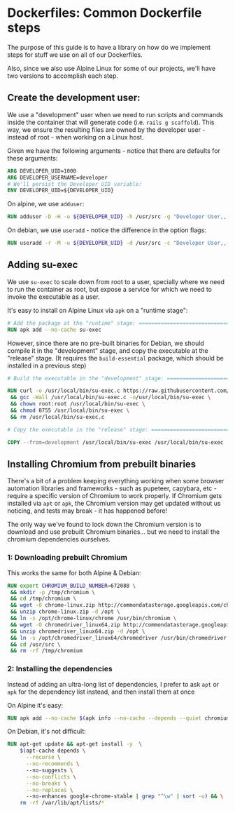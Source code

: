 # Dockerfiles: Common Dockerfile steps

The purpose of this guide is to have a library on how do we implement steps for
stuff we use on all of our Dockerfiles.

Also, since we also use Alpine Linux for some of our projects, we'll have two
versions to accomplish each step.

## Create the development user:

We use a "development" user when we need to run scripts and commands inside the
container that will generate code (i.e. `rails g scaffold`). This way, we ensure
the resulting files are owned by the developer user - instead of root - when
working on a Linux host.

Given we have the following arguments - notice that there are defaults for these
arguments:

```Dockerfile
ARG DEVELOPER_UID=1000
ARG DEVELOPER_USERNAME=developer
# We'll persist the Developer UID variable:
ENV DEVELOPER_UID=${DEVELOPER_UID}
```

On alpine, we use `adduser`:

```Dockerfile
RUN adduser -D -H -u ${DEVELOPER_UID} -h /usr/src -g "Developer User,,," ${DEVELOPER_USERNAME}
```

On debian, we use `useradd` - notice the difference in the option flags:

```Dockerfile
RUN useradd -r -M -u ${DEVELOPER_UID} -d /usr/src -c "Developer User,,," ${DEVELOPER_USERNAME}
```


## Adding su-exec

We use `su-exec` to scale down from root to a user, specially where we need to
run the container as root, but expose a service for which we need to invoke
the executable as a user.

It's easy to install on Alpine Linux via `apk` on a "runtime stage":

```Dockerfile
# Add the package at the "runtime" stage: ======================================
RUN apk add --no-cache su-exec
```

However, since there are no pre-built binaries for Debian, we should compile it
in the "development" stage, and copy the executable at the "release" stage.
(It requires the `build-essential` package, which should be installed in a
 previous step)

```Dockerfile
# Build the executable in the "development" stage: =============================

RUN curl -o /usr/local/bin/su-exec.c https://raw.githubusercontent.com/ncopa/su-exec/master/su-exec.c \
 && gcc -Wall /usr/local/bin/su-exec.c -o/usr/local/bin/su-exec \
 && chown root:root /usr/local/bin/su-exec \
 && chmod 0755 /usr/local/bin/su-exec \
 && rm /usr/local/bin/su-exec.c

# Copy the executable in the "release" stage: ==================================

COPY --from=development /usr/local/bin/su-exec /usr/local/bin/su-exec
```

## Installing Chromium from prebuilt binaries

There's a bit of a problem keeping everything working when some browser
automation libraries and frameworks - such as pupeteer, capybara, etc - require
a specific version of Chromium to work properly. If Chromium gets installed via
`apt` or `apk`, the Chromium version may get updated without us noticing, and
tests may break - it has happened before!

The only way we've found to lock down the Chromium version is to download and
use prebuilt Chromium binaries... but we need to install the chromium
dependencies ourselves.

### 1: Downloading prebuilt Chromium

This works the same for both Alpine & Debian:

```Dockerfile
RUN export CHROMIUM_BUILD_NUMBER=672088 \
 && mkdir -p /tmp/chromium \
 && cd /tmp/chromium \
 && wget -O chrome-linux.zip http://commondatastorage.googleapis.com/chromium-browser-snapshots/Linux_x64/${CHROMIUM_BUILD_NUMBER}/chrome-linux.zip \
 && unzip chrome-linux.zip -d /opt \
 && ln -s /opt/chrome-linux/chrome /usr/bin/chromium \
 && wget -O chromedriver_linux64.zip http://commondatastorage.googleapis.com/chromium-browser-snapshots/Linux_x64/${CHROMIUM_BUILD_NUMBER}/chromedriver_linux64.zip \
 && unzip chromedriver_linux64.zip -d /opt \
 && ln -s /opt/chromedriver_linux64/chromedriver /usr/bin/chromedriver \
 && cd /usr/src \
 && rm -rf /tmp/chromium
```

### 2: Installing the dependencies

Instead of adding an ultra-long list of dependencies, I prefer to ask `apt`
or `apk` for the dependency list instead, and then install them at once

On Alpine it's easy:

```Dockerfile
RUN apk add --no-cache $(apk info --no-cache --depends --quiet chromium)
```

On Debian, it's not difficult:

```Dockerfile
RUN apt-get update && apt-get install -y  \
    $(apt-cache depends \
      --recurse \
      --no-recommends \ 
      --no-suggests \
      --no-conflicts \
      --no-breaks \
      --no-replaces \ 
      --no-enhances google-chrome-stable | grep "^\w" | sort -u) && \
    rm -rf /var/lib/apt/lists/*
```